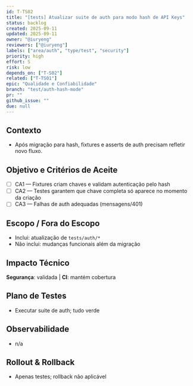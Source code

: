 ```yaml
---
id: T-TS02
title: "[tests] Atualizar suite de auth para modo hash de API Keys"
status: backlog
created: 2025-09-11
updated: 2025-09-11
owner: "@iuryeng"
reviewers: ["@iuryeng"]
labels: ["area/auth", "type/test", "security"]
priority: high
effort: S
risk: low
depends_on: ["T-S02"]
related: ["T-TS01"]
epic: "Qualidade e Confiabilidade"
branch: "test/auth-hash-mode"
pr: ""
github_issue: ""
due: null
---
```


## Contexto
- Após migração para hash, fixtures e asserts de auth precisam refletir novo fluxo.

## Objetivo e Critérios de Aceite
- [ ] CA1 — Fixtures criam chaves e validam autenticação pelo hash
- [ ] CA2 — Testes garantem que chave completa só aparece no momento da criação
- [ ] CA3 — Falhas de auth adequadas (mensagens/401)

## Escopo / Fora do Escopo
- Inclui: atualização de `tests/auth/*`
- Não inclui: mudanças funcionais além da migração

## Impacto Técnico
**Segurança**: validada | **CI**: mantém cobertura

## Plano de Testes
- Executar suite de auth; tudo verde

## Observabilidade
- n/a

## Rollout & Rollback
- Apenas testes; rollback não aplicável
